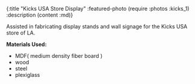 {:title          "Kicks USA Store Display"
 :featured-photo (require :photos :kicks_1)
 :description    (content :md)}

Assisted in fabricating display stands and wall signage for the Kicks USA store of LA.

__Materials Used:__ 

- MDF( medium density fiber board )
- wood 
- steel 
- plexiglass
